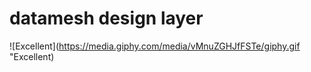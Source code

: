 # datamesh design layer

![Excellent](https://media.giphy.com/media/vMnuZGHJfFSTe/giphy.gif "Excellent)
